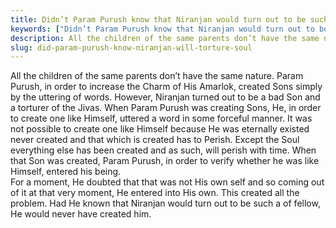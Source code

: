 ```yaml
---
title: Didn’t Param Purush know that Niranjan would turn out to be such a Character? If He knew, why did He create him?
keywords: ["Didn’t Param Purush know that Niranjan would turn out to be such a Character? If He knew, why did He create him?",Sahib Bandgi books,]
description: All the children of the same parents don’t have the same nature. Param Purush, in order to increase the Charm of His Amarlok, created Sons simply by the ut
slug: did-param-purush-know-niranjan-will-torture-soul
---
```


All the children of the same parents don’t have the same nature. Param Purush, in order to increase the Charm of His Amarlok, created Sons simply by the uttering of words. However, Niranjan turned out to be a bad Son and a torturer of the Jivas. When Param Purush was creating Sons, He, in order to create one like Himself, uttered a word in some forceful manner. It was not possible to create one like Himself because He was eternally existed never created and that which is created has to Perish. Except the Soul everything else has been created and as such, will perish with time. When that Son was created, Param Purush, in order to verify whether he was like Himself, entered his being.  
For a moment, He doubted that that was not His own self and so coming out of it at that very moment, He entered into His own. This created all the problem. Had He known that Niranjan would turn out to be such a of fellow, He would never have created him.  



  